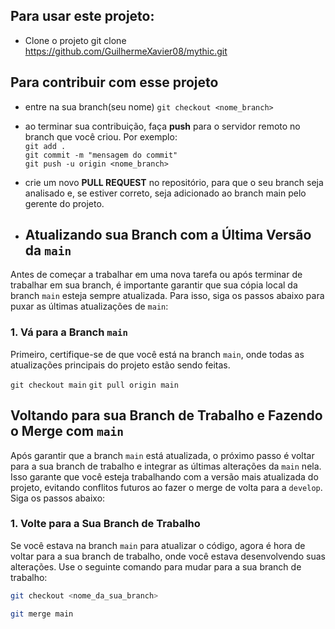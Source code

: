 ## Para usar este projeto:
* Clone o projeto
git clone https://github.com/GuilhermeXavier08/mythic.git


## Para contribuir com esse projeto
* entre na sua branch(seu nome)
`git checkout <nome_branch>`  

* ao terminar sua contribuição, faça __push__ para o servidor remoto no branch que você criou. Por exemplo:  
`git add .`  
`git commit -m "mensagem do commit"`  
`git push -u origin <nome_branch>`  

* crie um novo __PULL REQUEST__ no repositório, para que o seu branch seja analisado e, se estiver correto, seja adicionado ao branch main pelo gerente do projeto.

* ## Atualizando sua Branch com a Última Versão da `main`

Antes de começar a trabalhar em uma nova tarefa ou após terminar de trabalhar em sua branch, é importante garantir que sua cópia local da branch `main` esteja sempre atualizada. Para isso, siga os passos abaixo para puxar as últimas atualizações de `main`:

### 1. Vá para a Branch `main`
Primeiro, certifique-se de que você está na branch `main`, onde todas as atualizações principais do projeto estão sendo feitas.

`git checkout main`
`git pull origin main`


## Voltando para sua Branch de Trabalho e Fazendo o Merge com `main`

Após garantir que a branch `main` está atualizada, o próximo passo é voltar para a sua branch de trabalho e integrar as últimas alterações da `main` nela. Isso garante que você esteja trabalhando com a versão mais atualizada do projeto, evitando conflitos futuros ao fazer o merge de volta para a `develop`. Siga os passos abaixo:

### 1. Volte para a Sua Branch de Trabalho
Se você estava na branch `main` para atualizar o código, agora é hora de voltar para a sua branch de trabalho, onde você estava desenvolvendo suas alterações. Use o seguinte comando para mudar para a sua branch de trabalho:

```bash
git checkout <nome_da_sua_branch>

git merge main

